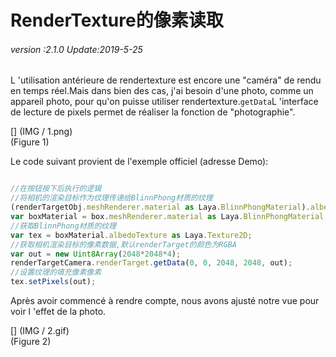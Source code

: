 # RenderTexture的像素读取

###### *version :2.1.0   Update:2019-5-25*

L 'utilisation antérieure de rendertexture est encore une "caméra" de rendu en temps réel.Mais dans bien des cas, j'ai besoin d'une photo, comme un appareil photo, pour qu'on puisse utiliser rendertexture.`getData`L 'interface de lecture de pixels permet de réaliser la fonction de "photographie".

[] (IMG / 1.png) <br > (Figure 1)

Le code suivant provient de l'exemple officiel (adresse Demo):


```typescript

//在按钮按下后执行的逻辑
//将相机的渲染目标作为纹理传递给BlinnPhong材质的纹理
(renderTargetObj.meshRenderer.material as Laya.BlinnPhongMaterial).albedoTexture = renderTargetCamera.renderTarget;
var boxMaterial = box.meshRenderer.material as Laya.BlinnPhongMaterial;
//获取BlinnPhong材质的纹理
var tex = boxMaterial.albedoTexture as Laya.Texture2D;
//获取相机渲染目标的像素数据,默认renderTarget的颜色为RGBA
var out = new Uint8Array(2048*2048*4); 
renderTargetCamera.renderTarget.getData(0, 0, 2048, 2048, out);
//设置纹理的填充像素像素
tex.setPixels(out);
```


Après avoir commencé à rendre compte, nous avons ajusté notre vue pour voir l 'effet de la photo.

[] (IMG / 2.gif) <br > (Figure 2)